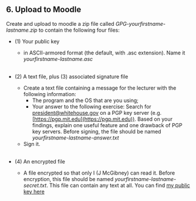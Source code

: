 ## 6. Upload to Moodle

Create and upload to moodle a zip file called *GPG-yourfirstname-lastname.zip* to contain the following four files:

* (1) Your public key 
  * in ASCII-armored format (the default, with .asc extension). Name it *yourfirstname-lastname.asc*<br><br>
  
* (2) A text file, plus (3) associated signature file
  * Create a text file containing a message for the lecturer with the following information:
    * The program and the OS that are you using;
    * Your answer to the following exercise: Search for president@whitehouse.gov on a PGP key server (e.g. [https://pgp.mit.edu](https://pgp.mit.edu)). Based on your findings, explain one useful feature and one drawback of PGP key servers.
Before signing, the file should be named *yourfirstname-lastname-answer.txt*
  * Sign it.<br><br>
  
* (4) An encrypted file
  * A file encrypted so that only I (J McGibney) can read it. Before encryption, this file should be named *yourfirstname-lastname-secret.txt*.  This file can contain any text at all.  You can find [my public key here](archive/JimmyMcGibney_public_key.txt)
